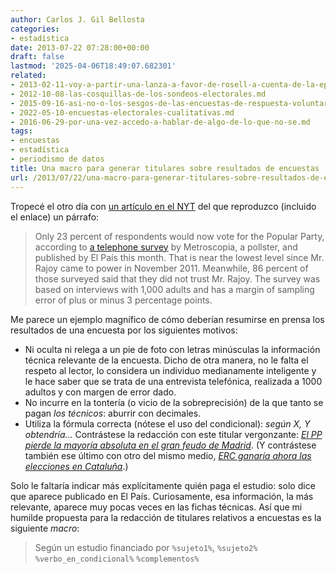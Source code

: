 ```yaml
---
author: Carlos J. Gil Bellosta
categories:
- estadística
date: 2013-07-22 07:28:00+00:00
draft: false
lastmod: '2025-04-06T18:49:07.682301'
related:
- 2013-02-11-voy-a-partir-una-lanza-a-favor-de-rosell-a-cuenta-de-la-epa.md
- 2012-10-08-las-cosquillas-de-los-sondeos-electorales.md
- 2015-09-16-asi-no-o-los-sesgos-de-las-encuestas-de-respuesta-voluntaria.md
- 2022-05-10-encuestas-electorales-cualitativas.md
- 2016-06-29-por-una-vez-accedo-a-hablar-de-algo-de-lo-que-no-se.md
tags:
- encuestas
- estadística
- periodismo de datos
title: Una macro para generar titulares sobre resultados de encuestas
url: /2013/07/22/una-macro-para-generar-titulares-sobre-resultados-de-encuestas/
---
```


Tropecé el otro día con [un artículo en el NYT](http://www.nytimes.com/2013/07/13/world/europe/spains-real-crisis-is-a-leadership-void-analysts-say.html) del que reproduzco (incluido el enlace) un párrafo:

>Only 23 percent of respondents would now vote for the Popular Party, according to [a telephone survey](http://blogs.elpais.com/metroscopia/2013/07/barometro-electoral-julio-2013.html) by Metroscopia, a pollster, and published by El País this month. That is near the lowest level since Mr. Rajoy came to power in November 2011. Meanwhile, 86 percent of those surveyed said that they did not trust Mr. Rajoy. The survey was based on interviews with 1,000 adults and has a margin of sampling error of plus or minus 3 percentage points.

Me parece un ejemplo magnífico de cómo deberían resumirse en prensa los resultados de una encuesta por los siguientes motivos:


* Ni oculta ni relega a un pie de foto con letras minúsculas la información técnica relevante de la encuesta. Dicho de otra manera, no le falta el respeto al lector, lo considera un individuo medianamente inteligente y le hace saber que se trata de una entrevista telefónica, realizada a 1000 adultos y con margen de error dado.
* No incurre en la tontería (o vicio de la sobreprecisión) de la que tanto se pagan _los técnicos_: aburrir con decimales.
* Utiliza la fórmula correcta (nótese el uso del condicional): _según X, Y obtendría..._ Contrástese la redacción con este titular vergonzante: [_El PP pierde la mayoría absoluta en el gran feudo de Madrid_](http://politica.elpais.com/politica/2013/05/01/actualidad/1367434896_034563.html). (Y contrástese también ese último con otro del mismo medio, [_ERC ganaría ahora las elecciones en Cataluña_](http://ccaa.elpais.com/ccaa/2013/06/07/catalunya/1370586945_315190.html).)

Solo le faltaría indicar más explícitamente quién paga el estudio: solo dice que aparece publicado en El País. Curiosamente, esa información, la más relevante, aparece muy pocas veces en las fichas técnicas. Así que mi humilde propuesta para la redacción de titulares relativos a encuestas es la siguiente _macro_:

>Según un estudio financiado por `%sujeto1%`, `%sujeto2%` `%verbo_en_condicional%` `%complementos%`